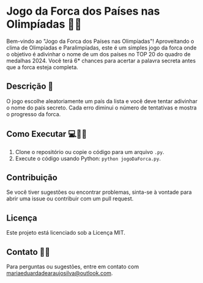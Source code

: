 # Jogo da Forca dos Países nas Olimpíadas 🥇✨

Bem-vindo ao "Jogo da Forca dos Países nas Olimpíadas"! Aproveitando o clima de Olimpíadas e Paralimpíadas, este é um simples jogo da forca onde o objetivo é adivinhar o nome de um dos países no TOP 20 do quadro de medalhas 2024. Você terá 6* chances para acertar a palavra secreta antes que a forca esteja completa.

## Descrição 📝

O jogo escolhe aleatoriamente um país da lista e você deve tentar adivinhar o nome do país secreto. Cada erro diminui o número de tentativas e mostra o progresso da forca.

## Como Executar 💻👩‍💻

1. Clone o repositório ou copie o código para um arquivo `.py`.
2. Execute o código usando Python: `python jogoDaForca.py`.

## Contribuição

Se você tiver sugestões ou encontrar problemas, sinta-se à vontade para abrir uma issue ou contribuir com um pull request.

## Licença

Este projeto está licenciado sob a Licença MIT.

## Contato 📧📞

Para perguntas ou sugestões, entre em contato com [mariaeduardadearaujosilva@outlook.com](mailto:mariaeduardadearaujosilva@outlook.com).
